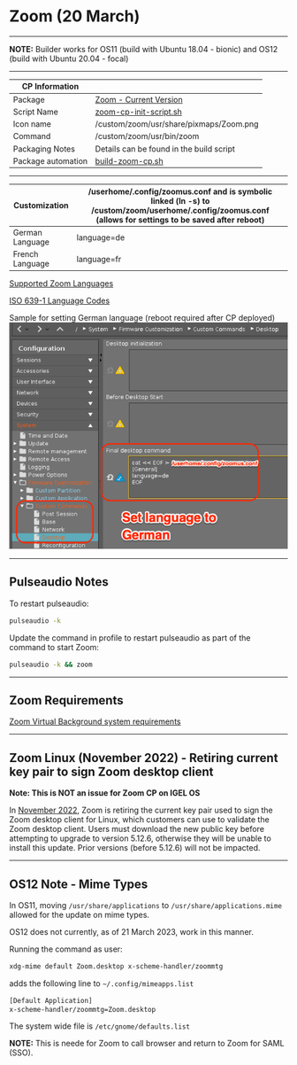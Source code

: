 # Zoom (20 March)

-----

**NOTE:** Builder works for OS11 (build with Ubuntu 18.04 - bionic) and OS12 (build with Ubuntu 20.04 - focal)

-----

|  CP Information |            |
|-----------------|------------|
| Package | [Zoom - Current Version](https://support.zoom.us/hc/en-us/articles/205759689-New-Updates-for-Linux) |
| Script Name | [zoom-cp-init-script.sh](build/zoom-cp-init-script.sh) |
| Icon name | /custom/zoom/usr/share/pixmaps/Zoom.png |
| Command | /custom/zoom/usr/bin/zoom |
| Packaging Notes | Details can be found in the build script |
| Package automation | [build-zoom-cp.sh](build/build-zoom-cp.sh) |

-----

|  Customization | /userhome/.config/zoomus.conf and is symbolic linked (ln -s) to /custom/zoom/userhome/.config/zoomus.conf (allows for settings to be saved after reboot)|
|----------------|------------------------------|
| German Language | language=de |
| French Language | language=fr |

[Supported Zoom Languages](https://support.zoom.us/hc/en-us/articles/209982306-Change-your-language-on-Zoom)

[ISO 639-1 Language Codes](https://www.loc.gov/standards/iso639-2/php/code_list.php)

Sample for setting German language (reboot required after CP deployed)
![zoomus.conf language German](build/zoom-zoomus.conf-lang-german.png)

--------

## Pulseaudio Notes

To restart pulseaudio:

```bash
pulseaudio -k
   ```

Update the command in profile to restart pulseaudio as part of the command to start Zoom:

```bash
pulseaudio -k && zoom
   ```

--------

## Zoom Requirements

[Zoom Virtual Background system requirements](https://support.zoom.us/hc/en-us/articles/360043484511)

--------

## Zoom Linux (November 2022) - Retiring current key pair to sign Zoom desktop client

**Note: This is NOT an issue for Zoom CP on IGEL OS**

In [November 2022](https://support.zoom.us/hc/en-us/articles/9836712961165-Downloading-the-public-key-for-Linux), Zoom is retiring the current key pair used to sign the Zoom desktop client for Linux, which customers can use to validate the Zoom desktop client. Users must download the new public key before attempting to upgrade to version 5.12.6, otherwise they will be unable to install this update. Prior versions (before 5.12.6) will not be impacted.

-----

## OS12 Note - Mime Types

In OS11, moving `/usr/share/applications` to `/usr/share/applications.mime` allowed for the update on mime types.

OS12 does not currently, as of 21 March 2023, work in this manner.

Running the command as user:

```bash
xdg-mime default Zoom.desktop x-scheme-handler/zoommtg
```

adds the following line to `~/.config/mimeapps.list`

```
[Default Application]
x-scheme-handler/zoommtg=Zoom.desktop
```

The system wide file is `/etc/gnome/defaults.list`

**NOTE:** This is neede for Zoom to call browser and return to Zoom for SAML (SSO).
